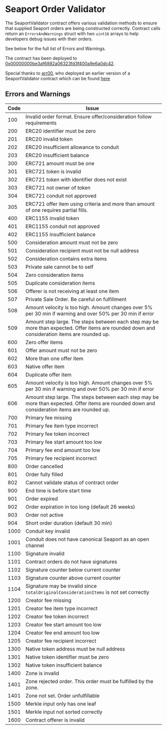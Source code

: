 # Seaport Order Validator

The SeaportValidator contract offers various validation methods to ensure that supplied Seaport orders are being constructed correctly. Contract calls return an `ErrorsAndWarnings` struct with two `uint16` arrays to help developers debug issues with their orders.

See below for the full list of Errors and Warnings.

The contract has been deployed to [0x00000000be3af6882a06323fd3f400a9e6a0dc42](https://etherscan.io/address/0x00000000be3af6882a06323fd3f400a9e6a0dc42#code).

Special thanks to [arr00](https://github.com/arr00), who deployed an earlier version of a SeaportValidator contract which can be found [here](https://etherscan.io/address/0xF75194740067D6E4000000003b350688DD770000#code)

## Errors and Warnings
| Code | Issue |
| - | ----------- |
| 100 | Invalid order format. Ensure offer/consideration follow requirements |
| 200 | ERC20 identifier must be zero |
| 201 | ERC20 invalid token |
| 202 | ERC20 insufficient allowance to conduit |
| 203 | ERC20 insufficient balance |
| 300 | ERC721 amount must be one |
| 301 | ERC721 token is invalid |
| 302 | ERC721 token with identifier does not exist |
| 303 | ERC721 not owner of token |
| 304 | ERC721 conduit not approved |
| 305 | ERC721 offer item using criteria and more than amount of one requires partial fills. |
| 400 | ERC1155 invalid token |
| 401 | ERC1155 conduit not approved |
| 402 | ERC1155 insufficient balance |
| 500 | Consideration amount must not be zero |
| 501 | Consideration recipient must not be null address |
| 502 | Consideration contains extra items |
| 503 | Private sale cannot be to self |
| 504 | Zero consideration items |
| 505 | Duplicate consideration items |
| 506 | Offerer is not receiving at least one item |
| 507 | Private Sale Order. Be careful on fulfillment |
| 508 | Amount velocity is too high. Amount changes over 5% per 30 min if warning and over 50% per 30 min if error |
| 509 | Amount step large. The steps between each step may be more than expected. Offer items are rounded down and consideration items are rounded up. |
| 600 | Zero offer items |
| 601 | Offer amount must not be zero |
| 602 | More than one offer item |
| 603 | Native offer item |
| 604 | Duplicate offer item |
| 605 | Amount velocity is too high. Amount changes over 5% per 30 min if warning and over 50% per 30 min if error |
| 606 | Amount step large. The steps between each step may be more than expected. Offer items are rounded down and consideration items are rounded up. |
| 700 | Primary fee missing |
| 701 | Primary fee item type incorrect |
| 702 | Primary fee token incorrect |
| 703 | Primary fee start amount too low |
| 704 | Primary fee end amount too low |
| 705 | Primary fee recipient incorrect |
| 800 | Order cancelled |
| 801 | Order fully filled |
| 802 | Cannot validate status of contract order
| 900 | End time is before start time |
| 901 | Order expired |
| 902 | Order expiration in too long (default 26 weeks) |
| 903 | Order not active |
| 904 | Short order duration (default 30 min) |
| 1000 | Conduit key invalid |
| 1001 | Conduit does not have canonical Seaport as an open channel |
| 1100 | Signature invalid |
| 1101 | Contract orders do not have signatures |
| 1102 | Signature counter below current counter |
| 1103 | Signature counter above current counter |
| 1104 | Signature may be invalid since `totalOriginalConsiderationItems` is not set correctly |
| 1200 | Creator fee missing |
| 1201 | Creator fee item type incorrect |
| 1202 | Creator fee token incorrect |
| 1203 | Creator fee start amount too low |
| 1204 | Creator fee end amount too low |
| 1205 | Creator fee recipient incorrect |
| 1300 | Native token address must be null address |
| 1301 | Native token identifier must be zero |
| 1302 | Native token insufficient balance |
| 1400 | Zone is invalid |
| 1401 | Zone rejected order. This order must be fulfilled by the zone. |
| 1401 | Zone not set. Order unfulfillable |
| 1500 | Merkle input only has one leaf |
| 1501 | Merkle input not sorted correctly |
| 1600 | Contract offerer is invalid |
